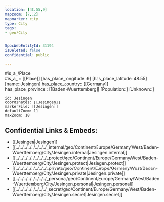 ```yaml
---
location: [48.55,9] 
mapzoom: [7,12] 
mapmarker: city 
type: City
tags:
- geo/City


SpocWebEntityId: 31194
isDeleted: false
confidential: public

---
```

#is_a_/Place  
#is_a_ :: [[Place]] 
[has_place_longitude::9] 
[has_place_latitude::48.55] 
[name::Jesingen] 
has_place_country:: [[Germany]]  
has_place_province:: [[Baden-Wuerttemberg]] 
[Population::] 
[Unknown::] 


```leaflet
id: Jesingen
coordinates: [[Jesingen]] 
markerFile: [[Jesingen]] 
defaultZoom: 11 
maxZoom: 18
```


## Confidential Links & Embeds: 
- [[Jesingen|Jesingen]]  
- [[../../../../../../../../_internal/geo/Continent/Europe/Germany/West/Baden-Wuerttemberg/City/Jesingen.internal|Jesingen.internal]] 
- [[../../../../../../../../_protect/geo/Continent/Europe/Germany/West/Baden-Wuerttemberg/City/Jesingen.protect|Jesingen.protect]] 
- [[../../../../../../../../_private/geo/Continent/Europe/Germany/West/Baden-Wuerttemberg/City/Jesingen.private|Jesingen.private]] 
- [[../../../../../../../../_personal/geo/Continent/Europe/Germany/West/Baden-Wuerttemberg/City/Jesingen.personal|Jesingen.personal]] 
- [[../../../../../../../../_secret/geo/Continent/Europe/Germany/West/Baden-Wuerttemberg/City/Jesingen.secret|Jesingen.secret]] 
